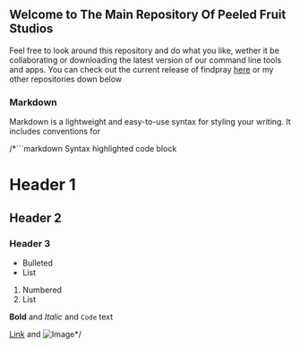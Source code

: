 ## Welcome to The Main Repository Of Peeled Fruit Studios

Feel free to look around this repository and do what you like, wether it be collaborating or downloading the latest version of our command line tools and apps. You can check out the current release of findpray [here](https://github.com/circutrider21/circutrider21.github.io/edit/master/index.md) or my other repositories down below


### Markdown

Markdown is a lightweight and easy-to-use syntax for styling your writing. It includes conventions for

/*```markdown
Syntax highlighted code block

# Header 1
## Header 2
### Header 3

- Bulleted
- List

1. Numbered
2. List

**Bold** and _Italic_ and `Code` text

[Link](url) and ![Image](src)*/
```
